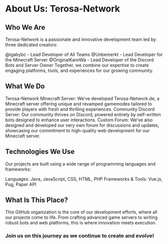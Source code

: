 # About Us: Terosa-Network
## Who We Are
Terosa-Network is a passionate and innovative development team led by three dedicated creators:

@igabybc - Lead Developer of All Teams
@Unbemerkt - Lead Developer for the Minecraft Server
@OriginalKannWa - Lead Developer of the Discord Bots and Server Owner
Together, we combine our expertise to create engaging platforms, tools, and experiences for our growing community.

## What We Do

Terosa-Network Minecraft Server: We’ve developed Terosa-Network.de, a Minecraft server offering unique and revamped gamemodes tailored to provide players with fresh and thrilling experiences.
Community Discord Server: Our community thrives on Discord, powered entirely by self-written bots designed to enhance user interactions.
Custom Forum: We’ve also designed and developed our very own forum for discussions and updates, showcasing our commitment to high-quality web development for our Minecraft server.

## Technologies We Use
Our projects are built using a wide range of programming languages and frameworks:

Languages: Java, JavaScript, CSS, HTML, PHP
Frameworks & Tools: Vue.js, Pug, Paper API

## What Is This Place?
This GitHub organization is the core of our development efforts, where all our projects come to life. From crafting advanced game servers to writing robust bots and web platforms, this is where innovation meets execution.

### Join us on this journey as we continue to create and evolve!

<!--

**Here are some ideas to get you started:**

🙋‍♀️ A short introduction - what is your organization all about?
🌈 Contribution guidelines - how can the community get involved?
👩‍💻 Useful resources - where can the community find your docs? Is there anything else the community should know?
🍿 Fun facts - what does your team eat for breakfast?
🧙 Remember, you can do mighty things with the power of [Markdown](https://docs.github.com/github/writing-on-github/getting-started-with-writing-and-formatting-on-github/basic-writing-and-formatting-syntax)
-->
